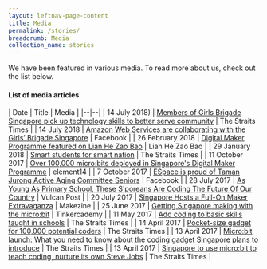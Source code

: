 ```yaml
---
layout: leftnav-page-content
title: Media
permalink: /stories/
breadcrumb: Media
collection_name: stories
---
```


We have been featured in various media. To read more about us, check out the list below. 

#### List of media articles

| Date | Title | Media |
|--|--|
| 14 July 2018) | [Members of Girls Brigade Singapore pick up technology skills to better serve community](https://www.straitstimes.com/singapore/members-of-girls-brigade-singapore-pick-up-technology-skills-to-better-serve-community)  | The Straits Times |
| 14 July 2018 | [Amazon Web Services are collaborating with the Girls’ Brigade Singapore](https://www.facebook.com/amazonwebservices/videos/1735724719798219/) | Facebook |
| 26 February 2018 | [Digital Maker Programme featured on Lian He Zao Bao](https://www.zaobao.com.sg/news/singapore/story20180226-837967) | Lian He Zao Bao  |
| 29 January 2018 | [Smart students for smart nation](https://www.straitstimes.com/singapore/education/smart-students-for-smart-nation) | The Straits Times |
| 11 October 2017 | [Over 100,000 micro:bits deployed in Singapore's Digital Maker Programme](https://www.element14.com/community/community/stem-academy/microbit/blog/2017/10/10/over-100000-microbits-deployed-in-singapores-digital-maker-programme) | element14 |
| 7 October 2017 | [ESpace is proud of Taman Jurong Active Aging Committee Seniors](https://www.facebook.com/EspaceCW/videos/vb.1185282284824920/1661212403898570/?type=2&theater) | Facebook |
| 28 July 2017 | [As Young As Primary School, These S'poreans Are Coding The Future Of Our Country](https://vulcanpost.com/617312/code-xtremeapps-2017-hackathon/) | Vulcan Post |
| 20 July 2017 | [Singapore Hosts a Full-On Maker Extravaganza](https://makezine.com/2017/07/20/singapore-hosts-full-maker-extravaganza/) | Makezine |
| 25 June 2017 | [Getting Singapore making with the micro:bit](https://blog.tinkercademy.com/digital-maker-programme-998927090ddc) | Tinkercademy |
| 11 May 2017 | [Add coding to basic skills taught in schools](https://www.straitstimes.com/opinion/add-coding-to-basic-skills-taught-in-schools?xtor=CS3-18) | The Straits Times  |
| 14 April 2017 | [Pocket-size gadget for 100,000 potential coders](https://www.straitstimes.com/singapore/pocket-size-gadget-for-100000-potential-coders) | The Straits Times |
| 13 April 2017 | [Micro:bit launch: What you need to know about the coding gadget Singapore plans to introduce](https://www.straitstimes.com/singapore/microbit-launch-what-you-need-to-know-about-the-coding-gadget-singapore-plans-to-introduce) | The Straits Times |
| 13 April 2017 | [Singapore to use micro:bit to teach coding, nurture its own Steve Jobs](https://www.straitstimes.com/singapore/singapore-to-use-microbit-to-teach-coding-nurture-its-own-steve-jobs) | The Straits Times |


